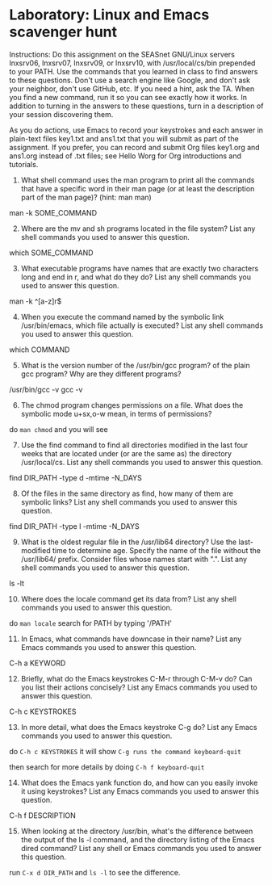 # Laboratory: Linux and Emacs scavenger hunt

Instructions: Do this assignment on the SEASnet GNU/Linux servers lnxsrv06, lnxsrv07, lnxsrv09, or lnxsrv10, with /usr/local/cs/bin prepended to your PATH. Use the commands that you learned in class to find answers to these questions. Don't use a search engine like Google, and don't ask your neighbor, don't use GitHub, etc. If you need a hint, ask the TA. When you find a new command, run it so you can see exactly how it works. In addition to turning in the answers to these questions, turn in a description of your session discovering them.

As you do actions, use Emacs to record your keystrokes and each answer in plain-text files key1.txt and ans1.txt that you will submit as part of the assignment. If you prefer, you can record and submit Org files key1.org and ans1.org instead of .txt files; see Hello Worg for Org introductions and tutorials.

1. What shell command uses the man program to print all the commands that have a specific word in their man page (or at least the description part of the man page)? (hint: man man)

man -k SOME_COMMAND

2. Where are the mv and sh programs located in the file system? List any shell commands you used to answer this question.

which SOME_COMMAND

3. What executable programs have names that are exactly two characters long and end in r, and what do they do? List any shell commands you used to answer this question.

man -k ^[a-z]r$

4. When you execute the command named by the symbolic link /usr/bin/emacs, which file actually is executed? List any shell commands you used to answer this question.

which COMMAND

5. What is the version number of the /usr/bin/gcc program? of the plain gcc program? Why are they different programs?

/usr/bin/gcc -v
gcc -v

6. The chmod program changes permissions on a file. What does the symbolic mode u+sx,o-w mean, in terms of permissions?

do `man chmod` and you will see

7. Use the find command to find all directories modified in the last four weeks that are located under (or are the same as) the directory /usr/local/cs. List any shell commands you used to answer this question.

find DIR_PATH -type d -mtime -N_DAYS

8. Of the files in the same directory as find, how many of them are symbolic links? List any shell commands you used to answer this question.

find DIR_PATH -type l -mtime -N_DAYS

9. What is the oldest regular file in the /usr/lib64 directory? Use the last-modified time to determine age. Specify the name of the file without the /usr/lib64/ prefix. Consider files whose names start with ".". List any shell commands you used to answer this question.

ls -lt

10. Where does the locale command get its data from? List any shell commands you used to answer this question.

do `man locale` search for PATH by typing '/PATH'

11. In Emacs, what commands have downcase in their name? List any Emacs commands you used to answer this question.

C-h a KEYWORD

12. Briefly, what do the Emacs keystrokes C-M-r through C-M-v do? Can you list their actions concisely? List any Emacs commands you used to answer this question.

C-h c KEYSTROKES

13. In more detail, what does the Emacs keystroke C-g do? List any Emacs commands you used to answer this question.

do `C-h c KEYSTROKES` it will show `C-g runs the command keyboard-quit`

then search for more details by doing `C-h f keyboard-quit`

14. What does the Emacs yank function do, and how can you easily invoke it using keystrokes? List any Emacs commands you used to answer this question.

C-h f DESCRIPTION

15. When looking at the directory /usr/bin, what's the difference between the output of the ls -l command, and the directory listing of the Emacs dired command? List any shell or Emacs commands you used to answer this question.

run `C-x d DIR_PATH` and `ls -l` to see the difference.

